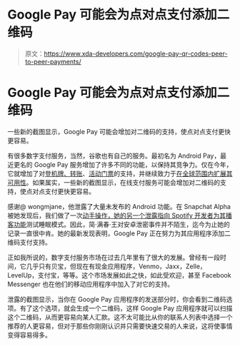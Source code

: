# Google Pay 可能会为点对点支付添加二维码

> 原文：<https://www.xda-developers.com/google-pay-qr-codes-peer-to-peer-payments/>

# Google Pay 可能会为点对点支付添加二维码

一些新的截图显示，Google Pay 可能会增加对二维码的支持，使点对点支付更快更容易。

有很多数字支付服务，当然，谷歌也有自己的服务。最初名为 Android Pay，最近更名的 Google Pay 服务增加了许多不同的功能，以保持其竞争力。仅在今年，它就增加了对[登机牌、转账](https://www.xda-developers.com/google-pay-boarding-passes-money-transfers/)、[活动门票](https://www.xda-developers.com/google-pay-mobile-boarding-passes-event-tickets/)的支持，并继续致力于[在全球范围内扩展其可用性](https://www.xda-developers.com/google-pay-launches-in-germany/)。如果属实，一些新的截图显示，在线支付服务可能会增加对二维码的支持，使点对点支付更快更容易。

感谢@ wongmjane，他泄露了大量未发布的 Android 功能。在 Snapchat Alpha 被她发现后，我们做了一次[动手操作，她的另一个泄露指向 Spotify 开发者](https://www.xda-developers.com/hands-on-snapchat-alpha-faster-cleaner/)[为其播客功能](https://www.xda-developers.com/spotify-sleep-timer-podcasts/)测试睡眠模式。因此，简·满春·王对安卓泄密事件并不陌生，迄今为止她的记录一直很中肯。她的最新发现表明，Google Pay 正在努力为其应用程序添加二维码支付支持。

正如我所说的，数字支付服务市场在过去几年里有了很大的发展。曾经有一段时间，它几乎只有贝宝，但现在有现金应用程序，Venmo，Jaxx，Zelle，LevelUp，支付宝，等等。这个市场发展如此之快，如此受欢迎，甚至 Facebook Messenger 也在他们的移动应用程序中加入了对它的支持。

泄露的截图显示，当你在 Google Pay 应用程序的发送部分时，你会看到二维码选项。有了这个选项，就会生成一个二维码，这样 Google Pay 应用程序就可以扫描这个二维码，从而更容易向某人汇款。这不太可能比从你的联系人列表中选择一个推荐的人更容易，但对于那些你刚刚认识并只需要快速交易的人来说，这将使事情变得容易得多。